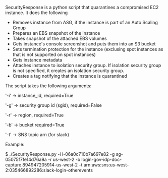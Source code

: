 SecurityResponse is a python script that quarantines a compromised EC2 instance. It does the following
- Removes instance from ASG, if the instance is part of an Auto Scaling Group
- Prepares an EBS snapshot of the instance
- Takes snapshot of the attached EBS volumes
- Gets instance's console screenshot and puts them into an S3 bucket
- Sets termination protection for the instance (exclusing spot instances as that is not supported on spot instances)
- Gets instance metadata
- Attaches instance to isolation security group. If isolation security group is not specified, it creates an isolation security group. 
- Creates a tag notifying that the instance is quarantined


The script takes the following arguments:

'-i' -> instance_id, required=True

'-g' -> security group id (sgid), required=False

'-r' -> region, required=True

'-b' -> bucket required=True

'-t' -> SNS topic arn (for slack)


Example:

$ ./SecurityResponse.py -i i-06a0c710b7a697e82 -g sg-05075f7fe14d76a9a -r us-west-2 -b login-gov-idp-doc-capture.894947205914-us-west-2 -t arn:aws:sns:us-west-2:035466892286:slack-login-otherevents

